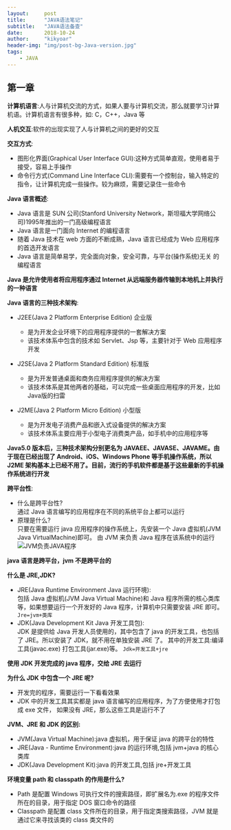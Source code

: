 ```yaml
---
layout:     post
title:      "JAVA语法笔记"
subtitle:   "JAVA语法备查"
date:       2018-10-24
author:     "kikyoar"
header-img: "img/post-bg-Java-version.jpg"
tags:
    - JAVA
--- 
```

## 第一章
**计算机语言**:人与计算机交流的方式，如果人要与计算机交流，那么就要学习计算机语。计算机语言有很多种，如: C，C++，Java 等  

**人机交互**:软件的出现实现了人与计算机之间的更好的交互  

**交互方式**:
	
- 图形化界面(Graphical User Interface GUI):这种方式简单直观，使用者易于接受，容易上手操作  
- 命令行方式(Command Line Interface CLI):需要有一个控制台，输入特定的指令，让计算机完成一些操作。较为麻烦，需要记录住一些命令

**Java 语言概述**:  

- Java 语言是 SUN 公司(Stanford University Network，斯坦福大学网络公 司)1995年推出的一门高级编程语言  
- Java 语言是一门面向 Internet 的编程语言  
- 随着 Java 技术在 web 方面的不断成熟，Java 语言已经成为 Web 应用程序的首选开发语言  
- Java 语言是简单易学，完全面向对象，安全可靠，与平台(操作系统)无关 的编程语言  

**Java 是允许使用者将应用程序通过 Internet 从远端服务器传输到本地机上并执行的一种语言**

**Java 语言的三种技术架构**:

- J2EE(Java 2 Platform Enterprise Edition) 企业版 
   - 是为开发企业环境下的应用程序提供的一套解决方案  
   - 该技术体系中包含的技术如 Servlet、Jsp 等，主要针对于 Web 应用程序开发  

- J2SE(Java 2 Platform Standard Edition) 标准版
   
   - 是为开发普通桌面和商务应用程序提供的解决方案  
   - 该技术体系是其他两者的基础，可以完成一些桌面应用程序的开发，比如Java版的扫雷  

- J2ME(Java 2 Platform Micro Edition) 小型版  

   - 是为开发电子消费产品和嵌入式设备提供的解决方案  
   - 该技术体系主要应用于小型电子消费类产品，如手机中的应用程序等  

**Java5.0 版本后，三种技术架构分别更名为 JAVAEE、JAVASE、JAVAME。由于现在已经出现了 Android、iOS、Windows Phone 等手机操作系统，所以 J2ME 架构基本上已经不用了。目前，流行的手机软件都是基于这些最新的手机操作系统进行开发**   

**跨平台性**:  

- 什么是跨平台性?  
		通过 Java 语言编写的应用程序在不同的系统平台上都可以运行  
- 原理是什么?  
		只要在需要运行 java 应用程序的操作系统上，先安装一个 Java 虚拟机(JVM Java VirtualMachine)即可。 由 JVM 来负责 Java 程序在该系统中的运行  
		![JVM负责JAVA程序](http://kikyoar.com/img/jvm-001.jpg)  

**java 语言是跨平台，jvm 不是跨平台的**    

**什么是 JRE,JDK?**  

- JRE(Java Runtime Environment Java 运行环境):  
	包括 Java 虚拟机(JVM Java Virtual Machine)和 Java 程序所需的核心类库等，如果想要运行一个开发好的 Java 程序，计算机中只需要安装 JRE 即可。 `Jre=jvm+类库`   
- JDK(Java Development Kit Java 开发工具包):    
	JDK 是提供给 Java 开发人员使用的，其中包含了 java 的开发工具，也包括了 JRE。所以安装了 JDK，就不用在单独安装 JRE 了。 其中的开发工具:编译工具(javac.exe) 打包工具(jar.exe)等。 `Jdk=开发工具+jre`   
	
**使用 JDK 开发完成的 java 程序，交给 JRE 去运行**  

**为什么 JDK 中包含一个 JRE 呢?**

- 开发完的程序，需要运行一下看看效果  
- JDK 中的开发工具其实都是 java 语言编写的应用程序，为了方便使用才打包 成 exe 文件，
如果没有 JRE，那么这些工具是运行不了  

**JVM、JRE 和 JDK 的区别:**  

- JVM(Java Virtual Machine):java 虚拟机，用于保证 java 的跨平台的特性   
- JRE(Java - Runtime Environment):java 的运行环境,包括 jvm+java 的核心类库  
- JDK(Java Development Kit):java 的开发工具,包括 jre+开发工具  

**环境变量 path 和 classpath 的作用是什么?**  

- Path 是配置 Windows 可执行文件的搜索路径，即扩展名为.exe 的程序文件所在的目录，用于指定 DOS 窗口命令的路径  
- Classpath 是配置 class 文件所在的目录，用于指定类搜索路径，JVM 就是通过它来寻找该类的 class 类文件的
 
	
	

